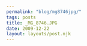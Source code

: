 ```yaml
---
permalink: "blog/mg8746jpg/"
tags: posts
title: _MG_8746.JPG
date: 2009-12-22
layout: layouts/post.njk
---
```


